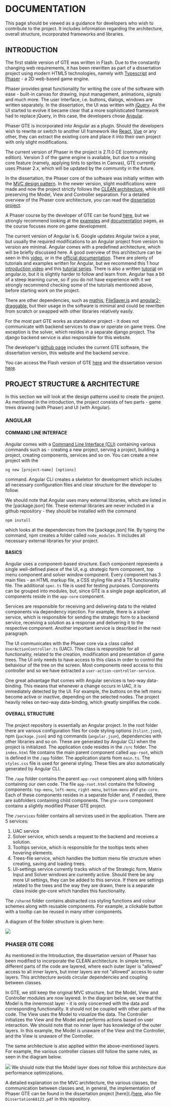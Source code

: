 # DOCUMENTATION 

This page should be viewed as a guidance for developers who wish to
contribute to the project. It includes information regarding the
architecture, overall structure, incorporated frameworks and libraries.

## INTRODUCTION

The first stable version of GTE was written in Flash. Due to the
constantly changing web requirements, it has been rewritten as part of a
dissertation project using modern HTML5 technologies, namely with
[Typescript](https://www.typescriptlang.org/) and
[Phaser](https://phaser.io/) - a 2D web-based game engine.

Phaser provides great functionality for writing the core of the software
with ease - built-in canvas for drawing, input management, animations,
signals and much more. The user interface, i.e. buttons, dialogs,
windows are written separately. In the dissertation, the UI was written
with [jQuery](https://jquery.com/). As the UI started to
evolve it became clear that a more sophisticated framework had to
replace jQuery, in this case, the developers chose
[Angular](https://angular.io/).

Phaser GTE is incorporated into Angular as a plugin. Should the
developers wish to rewrite or switch to another UI framework like
[React](https://reactjs.org/),
[Vue](https://vuejs.org/) or any other, they can extract
the existing core and place it into their own project with only slight
modifications.

The current version of Phaser in the project is 2.11.0 CE (community
edition). Version 3 of the game engine is available, but due to a
missing core feature (namely, applying tints to sprites in Canvas), GTE
currently uses Phaser 2.x, which will be updated by the community in the
future.

In the dissertation, the Phaser core of the software was initially
written with the [MVC design
pattern](https://en.wikipedia.org/wiki/Model%E2%80%93view%E2%80%93controller).
In the newer version, slight modifications were made and now the project
strictly follows the [CLEAN
architecture](https://android.jlelse.eu/thoughts-on-clean-architecture-b8449d9d02df),
while still preserving the Model, View and Controller separation. For a
detailed overview of the Phaser core architecture, you can read the
[dissertation
project](https://drive.google.com/file/d/0B1qR_aQJgeLsbmhwNVIzcXE1MDQ/view).

A Phaser course by the developer of GTE can be found
[here](https://www.youtube.com/watch?v=TUxpZr2Ekpg&list=PLRsPe93DnzPOrVx111HHMW0w4tXe0zdLb),
but we strongly recommend looking at the
[examples](https://phaser.io/examples) and
[documentation](https://phaser.io/docs/2.6.2/index) pages,
as the course focuses more on game development.

The current version of Angular is 6. Google updates Angular twice a
year, but usually the required modifications to an Angular project from
version to version are minimal. Angular comes with a predefined
architecture, which will be briefly discussed here. A good overview of
this architecture can be seen in this
[video](https://www.youtube.com/watch?v=svPlLuoTEaQ&t=55s),
or in the [official
documentation](https://angular.io/guide/architecture).
There are plenty of tutorials and examples written for Angular, but we
recommend this 1 hour [introduction
video](https://www.youtube.com/watch?v=z4JUm0Bq9AM) and
this [tutorial
series](https://www.youtube.com/watch?v=0eWrpsCLMJQ&list=PLC3y8-rFHvwhBRAgFinJR8KHIrCdTkZcZ).
There is also a written
[tutorial](https://angular.io/tutorial) on angular.io, but
it is slightly harder to follow and learn from. Angular has a bit of a
steep learning curve, so if you do not have experience with it we
strongly recommend checking some of the tutorials mentioned above,
before starting work on the project.

There are other dependencies, such as
[mathjs](https://www.npmjs.com/package/mathjs),
[FileSaver.js](https://www.npmjs.com/package/file-saver)
and
[angular2-draggable](https://www.npmjs.com/package/angular2-draggable),
but their usage in the software is minimal and could be rewritten from
scratch or swapped with other libraries relatively easily.

For the most part GTE works as standalone project - it does not
communicate with backend services to draw or operate on game trees. One
exception is the solver, which resides in a separate django project. The
django backend service is also responsible for this website.

The developer's [github
page](https://github.com/Martin-Antonov) includes the
current GTE software, the dissertation version, this website and the
backend service.

You can access the Flash version of GTE
[here](http://gte.csc.liv.ac.uk/gte/builder/) and the
dissertation version [here](https://lse68123.github.io/).

## PROJECT STRUCTURE & ARCHITECTURE 

In this section we will look at the design patterns used to create the
project. As mentioned in the introduction, the project consists of two
parts - game trees drawing (with Phaser) and UI (with Angular).

### ANGULAR 

#### COMMAND LINE INTERFACE 

Angular comes with a [Command Line Interface
(CLI)](https://cli.angular.io/) containing various
commands such as - creating a new project, serving a project, building a
project, creating components, services and so on. You can create a new
project with the 

    ng new [project-name] [options]

command. Angular CLI creates
a skeleton for development which includes all necessary configuration
files and clear structure for the developer to follow.

We should note that Angular uses many external libraries, which are
listed in the [package.json] file. These
external libraries are never included in a github repository - they
should be installed with the command 

    npm install

which looks at the dependencies from the
[package.json] file. By typing the
command, npm creates a folder called `node_modules`.
It includes all necessary external libraries for your
project.

#### BASICS 

Angular uses a component-based structure. Each component represents a
single well-defined piece of the UI, e.g. strategic form component, top
menu component and solver window component. Every component has 3 main
files - an HTML markup file, a
CSS styling file and a
TS functionality file. The additional
`spec.ts` file is used for testing
purposes. Components can be grouped into modules, but, since GTE is a
single page application, all components reside in the
`app-core` component.

Services are responsible for receiving and delivering data to the
related components via dependency injection. For example, there is a
solver service, which is responsible for sending the strategic form to a
backend service, receiving a solution as a response and delivering it to
the respective component. Another important service is described in the
next paragraph.

The UI communicates with the Phaser core via a class called
`UserActionController.ts` (UAC). This
class is responsible for all functionality, related to the creation,
modification and presentation of game trees. The UI only needs to have
access to this class in order to control the behaviour of the tree on
the screen. Most components need access to this controller and so we
have extracted a `user-action-controller-service`.

One great advantage that comes with Angular services is two-way
data-binding. This means that whenever a change occurs in UAC, it is
immediately detected by the UI. For example, the buttons on the left
menu become active or inactive, depending on the selected nodes. The
project heavily relies on two-way data-binding, which greatly simplifies
the code.

#### OVERALL STRUCTURE 

The project repository is essentially an Angular project. In the root
folder there are various configuration files for code styling options
(`tslint.json`),
npm (`package.json`) and ng commands (`angular.json`),
dependencies with other libraries and so on.
These are generated by Angular CLI when the project
is initialized. The application code resides in the `/src` folder.
The `index.html` file contains the main parent component called
`app-root`, which is defined in the
`/app` folder. The application starts
from `main.ts`. The
`styles.css` file is used for general
styling. These files are also automatically generated by Angular CLI.

The `/app` folder contains the parent
`app-root` component along with folders
containing our own code. The file `app-root.html` contains the following components:
`top-menu`, `left-menu`, `right-menu`,
`bottom-menu` and `gte-core`. Each of these components resides in a separate folder
and, if needed, there are subfolders containing child components. The
`gte-core` component contains a slightly
modified Phaser GTE project.

The `/services` folder contains all
services used in the application. There are 5 services:

1.  UAC service
2.  Solver service, which sends a request to the backend and receives a
    solution.
3.  Tooltips service, which is responsible for the tooltips texts when
    hovering elements.
4.  Trees-file service, which handles the bottom menu file structure
    when creating, saving and loading trees.
5.  UI-settings service currently tracks which of the Strategic form,
    Matrix Input and Solver windows are currently active. Should there
    be any more UI settings, they can be added to this service. If there
    are settings related to the trees and the way they are drawn, there
    is a separate class inside gte-core which handles this
    functionality.

The `/shared` folder contains abstracted
css styling functions and colour schemes along with reusable components.
For example, a clickable button with a tooltip can be reused in many
other components.

A diagram of the folder structure is given here:

![](./PICS/angular-structure.jpg)

### PHASER GTE CORE 

As mentioned in the Introduction, the dissertation version of Phaser has
been modified to incorporate the CLEAN architecture. In simple terms,
different parts of the code are layered, where each outer layer is
"allowed" access to all inner layers, but inner layers are not "allowed"
access to outer layers. This architecture avoids circular dependencies
and coupling between classes.

In GTE, we still keep the original MVC structure, but the Model, View
and Controller modules are now layered. In the diagram below, we see
that the Model is the innermost layer - it is only concerned with the
data and corresponding functionality. It should not be coupled with
other parts of the code. The View uses the Model to visualize the data.
The Controller initializes the View and the Model and performs actions
based on user interaction. We should note that no inner layer has
knowledge of the outer layers. In this example, the Model is unaware of
the View and the Controller, and the View is unaware of the Controller.

The same architecture is also applied within the above-mentioned layers.
For example, the various controller classes still follow the same rules,
as seen in the diagram below.

![](./PICS/clean-architecture.png)
We should note that the Model layer does not follow this
architecture due performance optimizations.

A detailed explanation on the MVC architecture, the various classes, the
communication between classes and, in general, the implementation of
Phaser GTE can be found in the dissertation project
[here](./[here](https://drive.google.com/file/d/0B1qR_aQJgeLsbmhwNVIzcXE1MDQ/view),
also file `Dissertation68123.pdf` in this repository.
